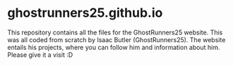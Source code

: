 # ghostrunners25.github.io
This repository contains all the files for the GhostRunners25 website. This was all coded from scratch by Isaac Butler (GhostRunners25). The website entails his projects, where you can follow him and information about him. Please give it a visit :D
